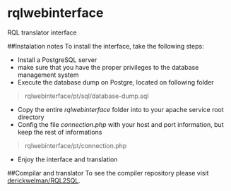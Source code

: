 # rqlwebinterface
RQL translator interface

##Instalation notes
To install the interface, take the following steps:
- Install a PostgreSQL server
- make sure that you have the proper privileges to the database management system
- Execute the database dump on Postgre, located on following folder

> rqlwebinterface/pt/sql/database-dump.sql

- Copy the entire *rqlwebinterface* folder into to your apache service root directory
- Config the file *connection.php* with your host and port information, but keep the rest of informations

> rqlwebinterface/pt/connection.php

- Enjoy the interface and translation

##Compilar and translator
To see the compiler repository please visit [derickwelman/RQL2SQL](https://github.com/derickwelman/RQL2SQL).
